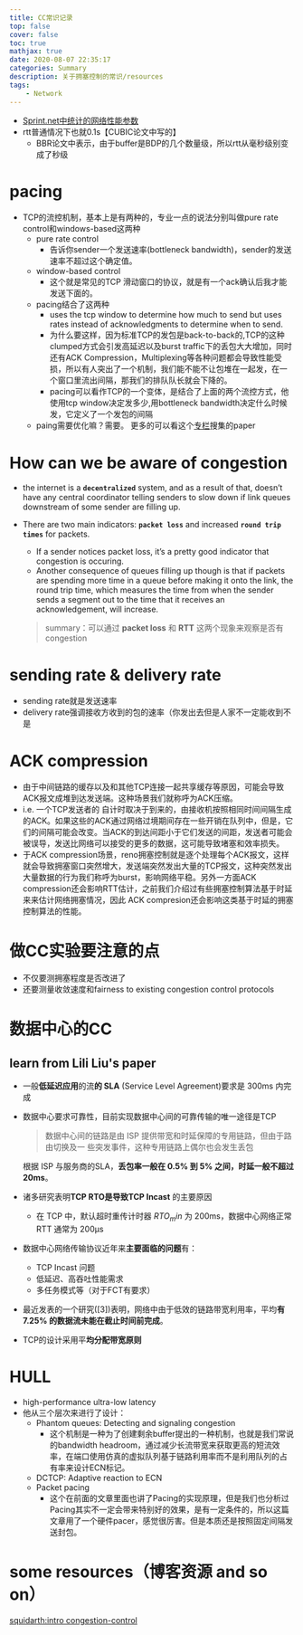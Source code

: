 ```yaml
---
title: CC常识记录
top: false
cover: false
toc: true
mathjax: true
date: 2020-08-07 22:35:17
categories: Summary
description: 关于拥塞控制的常识/resources
tags:
    - Network
---
```








* [Sprint.net中统计的网络性能参数](https://www.sprint.net/sla_performance.php?network=sl) 
* rtt普通情况下也就0.1s【CUBIC论文中写的】
  * BBR论文中表示，由于buffer是BDP的几个数量级，所以rtt从毫秒级别变成了秒级



# pacing

* TCP的流控机制，基本上是有两种的，专业一点的说法分别叫做pure rate control和windows-based这两种
	- pure rate control 
		+ 告诉你sender一个发送速率(bottleneck bandwidth)，sender的发送速率不超过这个确定值。
	- window-based control
		+ 这个就是常见的TCP 滑动窗口的协议，就是有一个ack确认后我才能发送下面的。
	- pacing结合了这两种
		+ uses the tcp window to determine how much to send but uses rates instead of acknowledgments to determine when to send.
		+ 为什么要这样，因为标准TCP的发包是back-to-back的,TCP的这种clumped方式会引发高延迟以及burst traffic下的丢包大大增加，同时还有ACK Compression，Multiplexing等各种问题都会导致性能受损，所以有人突出了一个机制，我们能不能不让包堆在一起发，在一个窗口里流出间隔，那我们的排队队长就会下降的。
		+ pacing可以看作TCP的一个变体，是结合了上面的两个流控方式，他使用tcp window决定发多少,用bottleneck bandwidth决定什么时候发，它定义了一个发包的间隔
	- paing需要优化嘛？需要。 更多的可以看这个[专栏](https://zhuanlan.zhihu.com/p/30741073)搜集的paper  





# How can we be aware of congestion

* the internet is a **```decentralized```** system, and as a result of that, doesn’t have any central coordinator telling senders to slow down if link queues downstream of some sender are filling up.
* There are two main indicators: **```packet loss```** and increased  **```round trip times```**  for packets. 
	* If a sender notices packet loss, it’s a pretty good indicator that congestion is occuring. 
	* Another consequence of queues filling up though is that if packets are spending more time in a queue before making it onto the link, the round trip time, which measures the time from when the sender sends a segment out to the time that it receives an acknowledgement, will increase.
	
	> summary：可以通过 **packet loss** 和 **RTT** 这两个现象来观察是否有congestion



# sending rate & delivery rate
* sending rate就是发送速率
* delivery rate强调接收方收到的包的速率（你发出去但是人家不一定能收到不是



# ACK compression
* 由于中间链路的缓存以及和其他TCP连接一起共享缓存等原因，可能会导致ACK报文成堆到达发送端。这种场景我们就称呼为ACK压缩。
* i.e. 一个TCP发送者的 自计时取决于到来的，由接收机按照相同时间间隔生成的ACK。如果这些的ACK通过网络过境期间存在一些开销在队列中，但是，它们的间隔可能会改变。当ACK的到达间距小于它们发送的间距，发送者可能会被误导，发送比网络可以接受的更多的数据，这可能导致堵塞和效率损失。
* 于ACK compression场景，reno拥塞控制就是逐个处理每个ACK报文，这样就会导致拥塞窗口突然增大，发送端突然发出大量的TCP报文，这种突然发出大量数据的行为我们称呼为burst，影响网络平稳。另外一方面ACK compression还会影响RTT估计，之前我们介绍过有些拥塞控制算法基于时延来来估计网络拥塞情况，因此 ACK compresion还会影响这类基于时延的拥塞控制算法的性能。





# 做CC实验要注意的点

* 不仅要测拥塞程度是否改进了
* 还要测量收敛速度和fairness to existing congestion control protocols



# 数据中心的CC

## learn from Lili Liu's paper
* 一般**低延迟应用**的流**的 SLA** (Service Level Agreement)要求是 300ms 内完成

* 数据中心要求可靠性，目前实现数据中心间的可靠传输的唯一途径是TCP

  > 数据中心间的链路是由 ISP 提供带宽和时延保障的专用链路，但由于路由切换及一 些突发事件，这种专用链路上偶尔也会发生丢包 

  根据 ISP 与服务商的SLA，**丢包率一般在 0.5% 到 5% 之间，时延一般不超过 20ms**。

* 诸多研究表明**TCP RTO是导致TCP Incast** 的主要原因

  * 在 TCP 中，默认超时重传计时器 $RTO_min$ 为 200ms，数据中心网络正常 RTT 通常为 200µs

* 数据中心网络传输协议近年来**主要面临的问题**有：
  * TCP Incast 问题
  * 低延迟、高吞吐性能需求
  * 多任务模式等（对于FCT有要求）

* 最近发表的一个研究([3])表明，网络中由于低效的链路带宽利用率，平均**有 7.25% 的数据流未能在截止时间前完成**。
* TCP的设计采用平**均分配带宽原则**



# HULL
* high-performance ultra-low latency
* 他从三个层次来进行了设计：
	- Phantom queues: Detecting and signaling congestion
		+ 这个机制是一种为了创建剩余buffer提出的一种机制，也就是我们常说的bandwidth headroom，通过减少长流带宽来获取更高的短流效率，在端口使用仿真的虚拟队列基于链路利用率而不是利用队列的占有率来设计ECN标记。
	- DCTCP: Adaptive reaction to ECN
	- Packet pacing
		- 这个在前面的文章里面也讲了Pacing的实现原理，但是我们也分析过Pacing其实不一定会带来特别好的效果，是有一定条件的，所以这篇文章用了一个硬件pacer，感觉很厉害。但是本质还是按照固定间隔发送封包。




# some resources（博客资源 and so on）

[squidarth:intro congestion-control](https://squidarth.com/rc/programming/networking/2018/07/18/intro-congestion.html)


